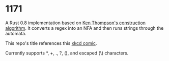 1171
====

A Rust 0.8 implementation based on [Ken Thompson's construction algorithm](http://en.wikipedia.org/wiki/Thompson's_construction_algorithm). It converts a regex into an NFA and then runs strings through the automata.

This repo's title references this [xkcd comic](http://m.xkcd.com/1171).

Currently supports \*, +, ., ?, (), and escaped (\\) characters.
